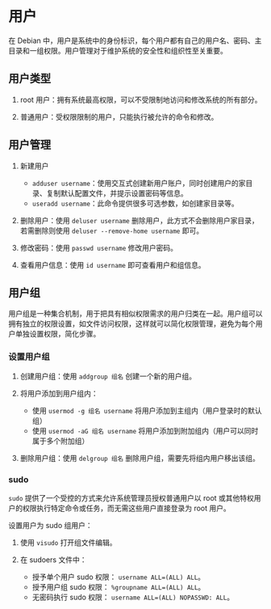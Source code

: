 # 用户

在 Debian 中，用户是系统中的身份标识，每个用户都有自己的用户名、密码、主目录和一组权限。用户管理对于维护系统的安全性和组织性至关重要。

## 用户类型

1. root 用户：拥有系统最高权限，可以不受限制地访问和修改系统的所有部分。

2. 普通用户：受权限限制的用户，只能执行被允许的命令和修改。

## 用户管理

1. 新建用户

   - `adduser username`：使用交互式创建新用户账户，同时创建用户的家目录、复制默认配置文件，并提示设置密码等信息。
   - `useradd username`：此命令提供很多可选参数，如创建家目录等。

2. 删除用户：使用 `deluser username` 删除用户，此方式不会删除用户家目录，若需删除则使用 `deluser --remove-home username` 即可。

3. 修改密码：使用 `passwd username` 修改用户密码。

4. 查看用户信息：使用 `id username` 即可查看用户和组信息。

## 用户组

用户组是一种集合机制，用于把具有相似权限需求的用户归类在一起。用户组可以拥有独立的权限设置，如文件访问权限，这样就可以简化权限管理，避免为每个用户单独设置权限，简化步骤。

### 设置用户组

1. 创建用户组：使用 `addgroup 组名` 创建一个新的用户组。

2. 将用户添加到用户组内：

   - 使用 `usermod -g 组名 username` 将用户添加到主组内（用户登录时的默认组）
   - 使用 `usermod -aG 组名 username` 将用户添加到附加组内（用户可以同时属于多个附加组）

3. 删除用户组：使用 `delgroup 组名` 删除用户组，需要先将组内用户移出该组。

### sudo

`sudo` 提供了一个受控的方式来允许系统管理员授权普通用户以 root 或其他特权用户的权限执行特定命令或任务，而无需这些用户直接登录为 root 用户。

设置用户为 sudo 组用户：

1. 使用 `visudo` 打开组文件编辑。

2. 在 sudoers 文件中：

   - 授予单个用户 sudo 权限： `username ALL=(ALL) ALL`。
   - 授予用户组 sudo 权限： `%groupname ALL=(ALL) ALL`。
   - 无密码执行 sudo 权限： `username ALL=(ALL) NOPASSWD: ALL`。

